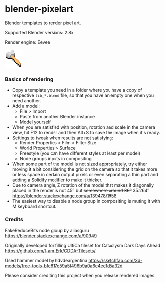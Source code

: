 # blender-pixelart
Blender templates to render pixel art.

Supported Blender versions: 2.8x

Render engine: Eevee

<img src="./img/hammer.png" alt="">

### Basics of rendering

 * Copy a template you need in a folder where you have a copy of respective `lib_*.blend` file, so that you have an empty one when you need another.
 * Add a model:
    * File > Import
    * Paste from another Blender instance
    * Model yourself
 * When you are satisfied with position, rotation and scale in the camera view, hit F12 to render and then Alt+S to save the image when it's ready.
 * Settings to tweak when results are not satisfying:
    * Render Properties > Film > Filter Size
    * World Properties > Surface
    * Freestyle (you can have different styles at least per model)
    * Node groups inputs in compositing
 * When some part of the model is not sized appropriately, try either moving it a bit considering the grid on the camera so that it takes more or less space in certain output pixels or even separating a thin part and adding a Solidify modifier to make it thicker.
 * Due to camera angle, Z rotation of the model that makes it diagonally placed in the render is not 45° but ~~somewhere around 36°~~ 35.264° https://blender.stackexchange.com/a/139478/1958
 * The easiest way to disable a node group in compositing is muting it with M keyboard shortcut.

### Credits

FakeReduceBits node group by aliasguru https://blender.stackexchange.com/a/90949

Originally developed for filling UltiCa tileset for Cataclysm Dark Days Ahead https://github.com/I-am-Erk/CDDA-Tilesets/

Used hammer model by hdvdeargentina https://sketchfab.com/3d-models/free-tools-bfc817e59a5f496b9a0a6e4ec1d5a32d

Please consider crediting this project when you release rendered images.